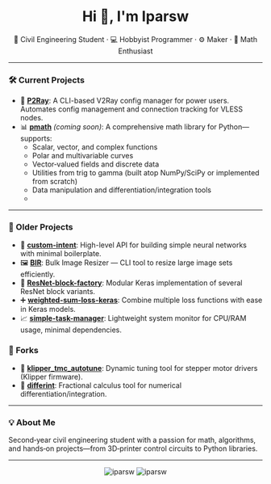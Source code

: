 <h1 align="center">Hi 👋, I'm Iparsw</h1>

<p align="center">
  🧠 Civil Engineering Student · 💻 Hobbyist Programmer · ⚙️ Maker · 📐 Math Enthusiast
</p>

---

### 🛠️ Current Projects

- 🚀 [**P2Ray**](https://github.com/iparsw/P2Ray): A CLI-based V2Ray config manager for power users.  
  Automates config management and connection tracking for VLESS nodes.
- 📊 [**pmath**]() *(coming soon)*: A comprehensive math library for Python—supports:
  - Scalar, vector, and complex functions
  - Polar and multivariable curves
  - Vector‐valued fields and discrete data
  - Utilities from trig to gamma (built atop NumPy/SciPy or implemented from scratch)
  - Data manipulation and differentiation/integration tools
  - 
---

### 📂 Older Projects

- 🧠 [**custom-intent**](https://github.com/iparsw/custom-intent): High-level API for building simple neural networks with minimal boilerplate. 
- 🖼️ [**BIR**](https://github.com/iparsw/BIR): Bulk Image Resizer — CLI tool to resize large image sets efficiently.
- 🔁 [**ResNet-block-factory**](https://github.com/iparsw/ResNet-block-factory): Modular Keras implementation of several ResNet block variants.
- ➕ [**weighted-sum-loss-keras**](https://github.com/iparsw/weighted-sum-loss-keras): Combine multiple loss functions with ease in Keras models.
- 📈 [**simple-task-manager**](https://github.com/iparsw/simple-task-manager): Lightweight system monitor for CPU/RAM usage, minimal dependencies.

### 🍴 Forks

- 🔧 [**klipper_tmc_autotune**](https://github.com/iparsw/klipper_tmc_autotune): Dynamic tuning tool for stepper motor drivers (Klipper firmware).
- 📐 [**differint**](https://github.com/iparsw/differint): Fractional calculus tool for numerical differentiation/integration.

---

### 💡 About Me

Second‑year civil engineering student with a passion for math, algorithms, and hands‑on projects—from 3D‑printer control circuits to Python libraries.

---
  
 
<p align="center">
  <img src="https://github-readme-stats.vercel.app/api?username=iparsw&show_icons=true&locale=en&theme=dark&count_private=true" alt="iparsw" />
  <img src='https://github-readme-stats.vercel.app/api?username=iparsw&theme=vue-dark&show_icons=true&hide_border=true&count_private=true' alt="iparsw" />
</p>


